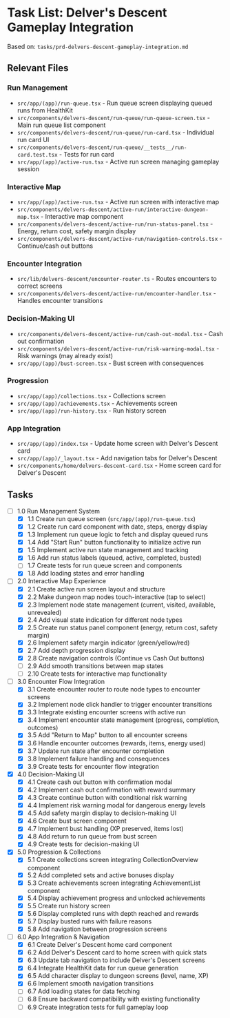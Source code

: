 # Task List: Delver's Descent Gameplay Integration

Based on: `tasks/prd-delvers-descent-gameplay-integration.md`

## Relevant Files

### Run Management

- `src/app/(app)/run-queue.tsx` - Run queue screen displaying queued runs from HealthKit
- `src/components/delvers-descent/run-queue/run-queue-screen.tsx` - Main run queue list component
- `src/components/delvers-descent/run-queue/run-card.tsx` - Individual run card UI
- `src/components/delvers-descent/run-queue/__tests__/run-card.test.tsx` - Tests for run card
- `src/app/(app)/active-run.tsx` - Active run screen managing gameplay session

### Interactive Map

- `src/app/(app)/active-run.tsx` - Active run screen with interactive map
- `src/components/delvers-descent/active-run/interactive-dungeon-map.tsx` - Interactive map component
- `src/components/delvers-descent/active-run/run-status-panel.tsx` - Energy, return cost, safety margin display
- `src/components/delvers-descent/active-run/navigation-controls.tsx` - Continue/cash out buttons

### Encounter Integration

- `src/lib/delvers-descent/encounter-router.ts` - Routes encounters to correct screens
- `src/components/delvers-descent/active-run/encounter-handler.tsx` - Handles encounter transitions

### Decision-Making UI

- `src/components/delvers-descent/active-run/cash-out-modal.tsx` - Cash out confirmation
- `src/components/delvers-descent/active-run/risk-warning-modal.tsx` - Risk warnings (may already exist)
- `src/app/(app)/bust-screen.tsx` - Bust screen with consequences

### Progression

- `src/app/(app)/collections.tsx` - Collections screen
- `src/app/(app)/achievements.tsx` - Achievements screen
- `src/app/(app)/run-history.tsx` - Run history screen

### App Integration

- `src/app/(app)/index.tsx` - Update home screen with Delver's Descent card
- `src/app/(app)/_layout.tsx` - Add navigation tabs for Delver's Descent
- `src/components/home/delvers-descent-card.tsx` - Home screen card for Delver's Descent

## Tasks

- [ ] 1.0 Run Management System
  - [x] 1.1 Create run queue screen (`src/app/(app)/run-queue.tsx`)
  - [x] 1.2 Create run card component with date, steps, energy display
  - [x] 1.3 Implement run queue logic to fetch and display queued runs
  - [x] 1.4 Add "Start Run" button functionality to initialize active run
  - [x] 1.5 Implement active run state management and tracking
  - [x] 1.6 Add run status labels (queued, active, completed, busted)
  - [ ] 1.7 Create tests for run queue screen and components
  - [x] 1.8 Add loading states and error handling

- [ ] 2.0 Interactive Map Experience
  - [x] 2.1 Create active run screen layout and structure
  - [x] 2.2 Make dungeon map nodes touch-interactive (tap to select)
  - [x] 2.3 Implement node state management (current, visited, available, unrevealed)
  - [x] 2.4 Add visual state indication for different node types
  - [x] 2.5 Create run status panel component (energy, return cost, safety margin)
  - [x] 2.6 Implement safety margin indicator (green/yellow/red)
  - [x] 2.7 Add depth progression display
  - [x] 2.8 Create navigation controls (Continue vs Cash Out buttons)
  - [ ] 2.9 Add smooth transitions between map states
  - [ ] 2.10 Create tests for interactive map functionality

- [ ] 3.0 Encounter Flow Integration
  - [x] 3.1 Create encounter router to route node types to encounter screens
  - [x] 3.2 Implement node click handler to trigger encounter transitions
  - [x] 3.3 Integrate existing encounter screens with active run
  - [x] 3.4 Implement encounter state management (progress, completion, outcomes)
  - [x] 3.5 Add "Return to Map" button to all encounter screens
  - [x] 3.6 Handle encounter outcomes (rewards, items, energy used)
  - [x] 3.7 Update run state after encounter completion
  - [x] 3.8 Implement failure handling and consequences
  - [x] 3.9 Create tests for encounter flow integration

- [x] 4.0 Decision-Making UI
  - [x] 4.1 Create cash out button with confirmation modal
  - [x] 4.2 Implement cash out confirmation with reward summary
  - [x] 4.3 Create continue button with conditional risk warning
  - [x] 4.4 Implement risk warning modal for dangerous energy levels
  - [x] 4.5 Add safety margin display to decision-making UI
  - [x] 4.6 Create bust screen component
  - [x] 4.7 Implement bust handling (XP preserved, items lost)
  - [x] 4.8 Add return to run queue from bust screen
  - [x] 4.9 Create tests for decision-making UI

- [x] 5.0 Progression & Collections
  - [x] 5.1 Create collections screen integrating CollectionOverview component
  - [x] 5.2 Add completed sets and active bonuses display
  - [x] 5.3 Create achievements screen integrating AchievementList component
  - [x] 5.4 Display achievement progress and unlocked achievements
  - [x] 5.5 Create run history screen
  - [x] 5.6 Display completed runs with depth reached and rewards
  - [x] 5.7 Display busted runs with failure reasons
  - [x] 5.8 Add navigation between progression screens

- [ ] 6.0 App Integration & Navigation
  - [x] 6.1 Create Delver's Descent home card component
  - [x] 6.2 Add Delver's Descent card to home screen with quick stats
  - [x] 6.3 Update tab navigation to include Delver's Descent screens
  - [x] 6.4 Integrate HealthKit data for run queue generation
  - [x] 6.5 Add character display to dungeon screens (level, name, XP)
  - [x] 6.6 Implement smooth navigation transitions
  - [ ] 6.7 Add loading states for data fetching
  - [ ] 6.8 Ensure backward compatibility with existing functionality
  - [ ] 6.9 Create integration tests for full gameplay loop
